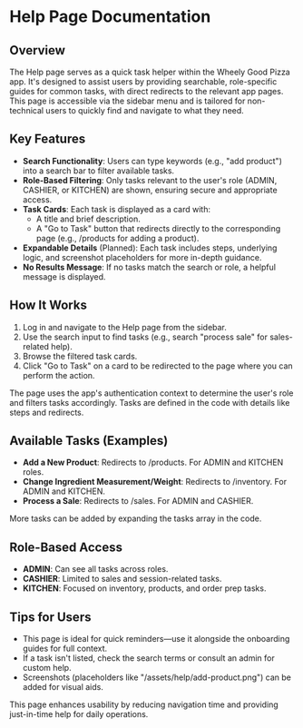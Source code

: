 # Help Page Documentation

## Overview

The Help page serves as a quick task helper within the Wheely Good Pizza app. It's designed to assist users by providing searchable, role-specific guides for common tasks, with direct redirects to the relevant app pages. This page is accessible via the sidebar menu and is tailored for non-technical users to quickly find and navigate to what they need.

## Key Features

- **Search Functionality**: Users can type keywords (e.g., "add product") into a search bar to filter available tasks.
- **Role-Based Filtering**: Only tasks relevant to the user's role (ADMIN, CASHIER, or KITCHEN) are shown, ensuring secure and appropriate access.
- **Task Cards**: Each task is displayed as a card with:
  - A title and brief description.
  - A "Go to Task" button that redirects directly to the corresponding page (e.g., /products for adding a product).
- **Expandable Details** (Planned): Each task includes steps, underlying logic, and screenshot placeholders for more in-depth guidance.
- **No Results Message**: If no tasks match the search or role, a helpful message is displayed.

## How It Works

1. Log in and navigate to the Help page from the sidebar.
2. Use the search input to find tasks (e.g., search "process sale" for sales-related help).
3. Browse the filtered task cards.
4. Click "Go to Task" on a card to be redirected to the page where you can perform the action.

The page uses the app's authentication context to determine the user's role and filters tasks accordingly. Tasks are defined in the code with details like steps and redirects.

## Available Tasks (Examples)

- **Add a New Product**: Redirects to /products. For ADMIN and KITCHEN roles.
- **Change Ingredient Measurement/Weight**: Redirects to /inventory. For ADMIN and KITCHEN.
- **Process a Sale**: Redirects to /sales. For ADMIN and CASHIER.

More tasks can be added by expanding the tasks array in the code.

## Role-Based Access

- **ADMIN**: Can see all tasks across roles.
- **CASHIER**: Limited to sales and session-related tasks.
- **KITCHEN**: Focused on inventory, products, and order prep tasks.

## Tips for Users

- This page is ideal for quick reminders—use it alongside the onboarding guides for full context.
- If a task isn't listed, check the search terms or consult an admin for custom help.
- Screenshots (placeholders like "/assets/help/add-product.png") can be added for visual aids.

This page enhances usability by reducing navigation time and providing just-in-time help for daily operations.
